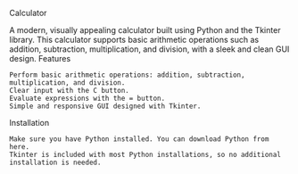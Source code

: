 Calculator

A modern, visually appealing calculator built using Python and the Tkinter library. This calculator supports basic arithmetic operations such as addition, subtraction, multiplication, and division, with a sleek and clean GUI design.
Features

    Perform basic arithmetic operations: addition, subtraction, multiplication, and division.
    Clear input with the C button.
    Evaluate expressions with the = button.
    Simple and responsive GUI designed with Tkinter.

Installation

    Make sure you have Python installed. You can download Python from here.
    Tkinter is included with most Python installations, so no additional installation is needed.
